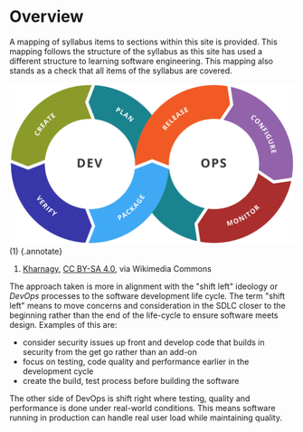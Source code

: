 # Overview

A mapping of syllabus items to sections within this site is provided. This mapping follows the structure of the syllabus as this site has used a different structure to learning software engineering. This mapping also stands as a check that all items of the syllabus are covered.

![DevOps](../materials/Devops-toolchain.svg)(1) 
{.annotate}

1. <a href="https://commons.wikimedia.org/wiki/File:Devops-toolchain.svg">Kharnagy</a>, <a href="https://creativecommons.org/licenses/by-sa/4.0">CC BY-SA 4.0</a>, via Wikimedia Commons

The approach taken is more in alignment with the "shift left" ideology or *DevOps* processes to the software development life cycle. The term "shift left" means to move concerns and consideration in the SDLC closer to the beginning rather than the end of the life-cycle to ensure software meets design. Examples of this are:

- consider security issues up front and develop code that builds in security from the get go rather than an add-on
- focus on testing, code quality and performance earlier in the development cycle
- create the build, test process before building the software

The other side of DevOps is shift right where testing, quality and performance is done under real-world conditions. This means software running in production can handle real user load while maintaining quality. 
